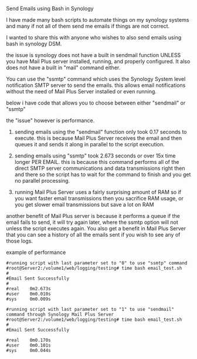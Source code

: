 Send Emails using Bash in Synology

I have made many bash scripts to automate things on my synology systems and many if not all of them send me emails if things are not correct.

I wanted to share this with anyone who wishes to also send emails using bash in synology DSM.

the issue is synology does not have a built in sendmail function UNLESS you have Mail Plus server installed, running, and properly configured. It also does not have a built in "mail" command either.

You can use the "ssmtp" command which uses the Synology System level notification SMTP server to send the emails. this allows email notifications without the need of Mail Plus Server installed or even running.

below i have code that allows you to choose between either "sendmail" or "ssmtp"

the "issue" however is performance.

1. sending emails using the "sendmail" function only took 0.17 seconds to execute. this is because Mail Plus Server receives the email and then queues it and sends it along in parallel to the script execution.

2. sending emails using "ssmtp" took 2.673 seconds or over 15x time longer PER EMAIL. this is because this command performs all of the direct SMTP server communications and data transmissions right then and there so the script has to wait for the command to finish and you get no parallel processing.

3. running Mail Plus Server uses a fairly surprising amount of RAM so if you want faster email transmissions then you sacrifice RAM usage, or you get slower email transmissions but save a lot on RAM

another benefit of Mail Plus server is because it performs a queue if the email fails to send, it will try again later, where the ssmtp option will not unless the script executes again. You also get a benefit in Mail Plus Server that you can see a history of all the emails sent if you wish to see any of those logs.

example of performance
```
#running script with last parameter set to "0" to use "ssmtp" command
#root@Server2:/volume1/web/logging/testing# time bash email_test.sh
#
#Email Sent Successfully
#
#real    0m2.673s
#user    0m0.010s
#sys     0m0.009s

#running script with last parameter set to "1" to use "sendmail" command through Synology Mail Plus Server
#root@Server2:/volume1/web/logging/testing# time bash email_test.sh
#
#Email Sent Successfully

#real    0m0.170s
#user    0m0.101s
#sys     0m0.044s
```
